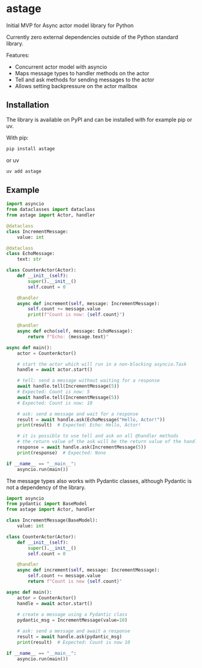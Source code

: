 # astage

Initial MVP for Async actor model library for Python

Currently zero external dependencies outside of the Python standard library.

Features:
- Concurrent actor model with asyncio
- Maps message types to handler methods on the actor
- Tell and ask methods for sending messages to the actor
- Allows setting backpressure on the actor mailbox

## Installation
The library is available on PyPI and can be installed with for example pip or uv.

With pip:
```bash
pip install astage
```
or uv
```bash
uv add astage
```

## Example 
```python
import asyncio
from dataclasses import dataclass
from astage import Actor, handler

@dataclass
class IncrementMessage:
    value: int

@dataclass
class EchoMessage:
    text: str

class CounterActor(Actor):
    def __init__(self):
        super().__init__()
        self.count = 0

    @handler
    async def increment(self, message: IncrementMessage):
        self.count += message.value
        print(f"Count is now: {self.count}")

    @handler
    async def echo(self, message: EchoMessage):
        return f"Echo: {message.text}"

async def main():
    actor = CounterActor()

    # start the actor which will run in a non-blocking asyncio.Task
    handle = await actor.start()

    # tell: send a message without waiting for a response
    await handle.tell(IncrementMessage(5))
    # Expected: Count is now: 5
    await handle.tell(IncrementMessage(5))
    # Expected: Count is now: 10

    # ask: send a message and wait for a response
    result = await handle.ask(EchoMessage("Hello, Actor!"))
    print(result)  # Expected: Echo: Hello, Actor!

    # it is possible to use tell and ask on all @handler methods
    # the return value of the ask will be the return value of the handler
    response = await handle.ask(IncrementMessage(5))
    print(response)  # Expected: None

if __name__ == "__main__":
    asyncio.run(main())
```

The message types also works with Pydantic classes, although Pydantic is not a dependency of the library.

```python
import asyncio
from pydantic import BaseModel
from astage import Actor, handler

class IncrementMessage(BaseModel):
    value: int

class CounterActor(Actor):
    def __init__(self):
        super().__init__()
        self.count = 0

    @handler
    async def increment(self, message: IncrementMessage):
        self.count += message.value
        return f"Count is now {self.count}"

async def main():
    actor = CounterActor()
    handle = await actor.start()
    
    # create a message using a Pydantic class
    pydantic_msg = IncrementMessage(value=10)

    # ask: send a message and await a response
    result = await handle.ask(pydantic_msg)
    print(result)  # Expected: Count is now 10

if __name__ == "__main__":
    asyncio.run(main())
```
